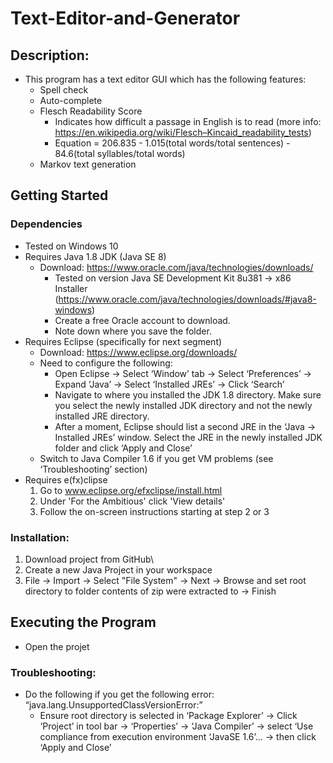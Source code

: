 # Text-Editor-and-Generator

## Description: 
- This program has a text editor GUI which has the following features:
     - Spell check
     - Auto-complete
     - Flesch Readability Score
          - Indicates how difficult a passage in English is to read (more info: https://en.wikipedia.org/wiki/Flesch–Kincaid_readability_tests)
          - Equation = 206.835 - 1.015(total words/total sentences) - 84.6(total syllables/total words)
     - Markov text generation

## Getting Started 

### Dependencies
- Tested on Windows 10
- Requires Java 1.8 JDK (Java SE 8)
     - Download: https://www.oracle.com/java/technologies/downloads/
          - Tested on version Java SE Development Kit 8u381 → x86 Installer (https://www.oracle.com/java/technologies/downloads/#java8-windows)
          - Create a free Oracle account to download.
          - Note down where you save the folder. 
- Requires Eclipse (specifically for next segment)
     - Download: https://www.eclipse.org/downloads/
     - Need to configure the following:
          - Open Eclipse → Select ‘Window’ tab → Select ‘Preferences’ → Expand ‘Java’ → Select ‘Installed JREs’ → Click ‘Search’
          - Navigate to where  you installed the JDK 1.8 directory. Make sure you select the newly installed JDK directory and not the newly installed JRE directory.
          - After a moment, Eclipse should list a second JRE in the ‘Java → Installed JREs’ window. Select the JRE in the newly installed JDK folder and click ‘Apply and Close’ 
     - Switch to Java Compiler 1.6 if you get VM problems (see ‘Troubleshooting’ section)
- Requires e(fx)clipse
     1. Go to www.eclipse.org/efxclipse/install.html
     2. Under 'For the Ambitious' click 'View details'
     3. Follow the on-screen instructions starting at step 2 or 3

### Installation:
1. Download project from GitHub\
2. Create a new Java Project in your workspace
3. File -> Import -> Select "File System" -> Next -> Browse and set 
	  root directory to folder contents of zip were extracted to -> Finish

## Executing the Program
- Open the projet

### Troubleshooting:
- Do the following if you get the following error: “java.lang.UnsupportedClassVersionError:”
     - Ensure root directory is selected in ‘Package Explorer’ → Click ‘Project’ in tool bar → ‘Properties’ → ‘Java Compiler’ → select ‘Use compliance from execution environment ‘JavaSE 1.6’... → then click ‘Apply and Close’
